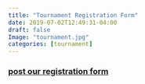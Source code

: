 ```yaml
---
title: "Tournament Registration Form"
date: 2019-07-02T12:49:31-04:00
draft: false
Image: "tournament.jpg"
categories: [tournament]
---
```


### <a href="https://inspiring-babbage-1f1f32.netlify.com/contact/">post our registration form</a>